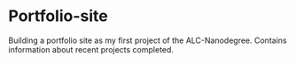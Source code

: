 # Portfolio-site
Building a portfolio site as my first project of the ALC-Nanodegree. Contains information about recent projects completed. 
